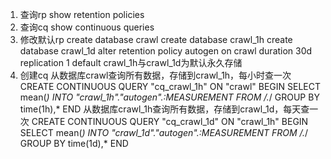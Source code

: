 1. 查询rp
show retention policies
2. 查询cq
show continuous queries
3. 修改默认rp
create database crawl 
create database crawl_1h 
create database crawl_1d 
alter retention policy autogen on crawl duration 30d replication 1 default
crawl_1h与crawl_1d为默认永久存储
4. 创建cq
从数据库crawl查询所有数据，存储到crawl_1h，每小时查一次
CREATE CONTINUOUS QUERY "cq_crawl_1h" ON "crawl" BEGIN   SELECT mean(*) INTO "crawl_1h"."autogen".:MEASUREMENT FROM /.*/ GROUP BY time(1h),* END
从数据库crawl_1h查询所有数据，存储到crawl_1d，每天查一次
CREATE CONTINUOUS QUERY "cq_crawl_1d" ON "crawl_1h" BEGIN   SELECT mean(*) INTO "crawl_1d"."autogen".:MEASUREMENT FROM /.*/ GROUP BY time(1d),* END